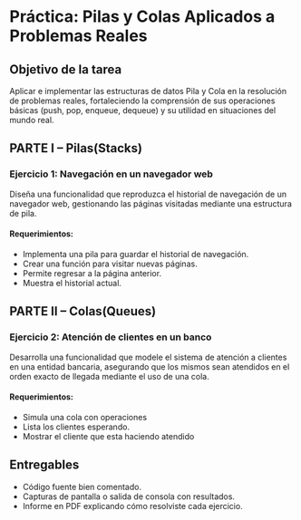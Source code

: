 # Práctica: Pilas y Colas Aplicados a Problemas Reales

## Objetivo de la tarea

Aplicar e implementar las estructuras de datos Pila y Cola en la resolución de problemas reales, fortaleciendo la comprensión de sus operaciones básicas (push, pop, enqueue, dequeue) y su utilidad en situaciones del mundo real.

## PARTE I – Pilas(Stacks)

### Ejercicio 1: Navegación en un navegador web

Diseña una funcionalidad que reproduzca el historial de navegación de un navegador web, gestionando las páginas visitadas mediante una estructura de pila.

#### Requerimientos:

- Implementa una pila para guardar el historial de navegación.
- Crear una función para visitar nuevas páginas.
- Permite regresar a la página anterior.
- Muestra el historial actual.

## PARTE II – Colas(Queues)

### Ejercicio 2: Atención de clientes en un banco

Desarrolla una funcionalidad que modele el sistema de atención a clientes en una entidad bancaria, asegurando que los mismos sean atendidos en el orden exacto de llegada mediante el uso de una cola.

#### Requerimientos:

- Simula una cola con operaciones
- Lista los clientes esperando.
- Mostrar el cliente que esta haciendo atendido

## Entregables

- Código fuente bien comentado.
- Capturas de pantalla o salida de consola con resultados.
- Informe en PDF explicando cómo resolviste cada ejercicio.
